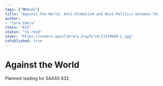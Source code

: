 ```yaml
---
tags: ["📚Book"]
title: "Against the World: Anti-Globalism and Mass Politics between the World Wars"
author:
- "Tara Zahra"
class: "632"
status: "to read"
cover: "https://covers.openlibrary.org/b/id/13319660-L.jpg"
isPublished: true
---
```


# Against the World

Planned reading for SAASS 632.
